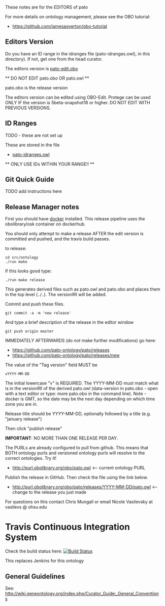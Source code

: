 These notes are for the EDITORS of pato

For more details on ontology management, please see the OBO tutorial:

 * https://github.com/jamesaoverton/obo-tutorial

## Editors Version

Do you have an ID range in the idranges file (pato-idranges.owl),
in this directory). If not, get one from the head curator. 

The editors version is [pato-edit.obo](pato-edit.obo)

** DO NOT EDIT pato.obo OR pato.owl **

pato.obo is the release version

The editors version can be edited using OBO-Edit. Protege can be used
ONLY IF the version is 5beta-snapshot18 or higher. DO NOT EDIT WITH
PREVIOUS VERSIONS.

## ID Ranges

TODO - these are not set up

These are stored in the file

 * [pato-idranges.owl](pato-idranges.owl)

** ONLY USE IDs WITHIN YOUR RANGE!! **
 
## Git Quick Guide

TODO add instructions here

## Release Manager notes

First you should have [docker](https://www.docker.com/get-docker) installed. This release pipeline uses the obolibrary/osk container on dockerhub.

You should only attempt to make a release AFTER the edit version is
committed and pushed, and the travis build passes.

to release:

    cd src/ontology
    ./run make

If this looks good type:

    ./run make release

This generates derived files such as pato.owl and pato.obo and places
them in the top level (../..). The versionIRI will be added.

Commit and push these files.

    git commit -a -m 'new release'

And type a brief description of the release in the editor window

    git push origin master

IMMEDIATELY AFTERWARDS (do *not* make further modifications) go here:

 * https://github.com/pato-ontology/pato/releases
 * https://github.com/pato-ontology/pato/releases/new

The value of the "Tag version" field MUST be

    vYYYY-MM-DD

The initial lowercase "v" is REQUIRED. The YYYY-MM-DD *must* match
what is in the versionIRI of the derived pato.owl (data-version in
pato.obo - open with a text editor or type: more pato.obo in the command line). Note - docker is GMT, so the date may be the next day depending on which time zone you are in. 

Release title should be YYYY-MM-DD, optionally followed by a title (e.g. "january release")

Then click "publish release"

__IMPORTANT__: NO MORE THAN ONE RELEASE PER DAY.

The PURLs are already configured to pull from github. This means that
BOTH ontology purls and versioned ontology purls will resolve to the
correct ontologies. Try it!

 * http://purl.obolibrary.org/obo/pato.owl <-- current ontology PURL

 Publish the release in GitHub. Then check the file using the link below.
 * http://purl.obolibrary.org/obo/pato/releases/YYYY-MM-DD/pato.owl <-- change to the release you just made

For questions on this contact Chris Mungall or email Nicole Vasilevsky at vasilevs @ ohsu.edu

# Travis Continuous Integration System

Check the build status here: [![Build Status](https://travis-ci.org/pato-ontology/pato.svg?branch=master)](https://travis-ci.org/pato-ontology/pato)

This replaces Jenkins for this ontology

## General Guidelines

See:
http://wiki.geneontology.org/index.php/Curator_Guide:_General_Conventions
